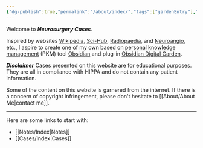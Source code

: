 ```yaml
---
{"dg-publish":true,"permalink":"/about/index/","tags":["gardenEntry"],"created":"2023-04-24T21:21:28.000-05:00","updated":"2023-05-12T08:47:42.873-05:00"}
---
```



Welcome to ***Neurosurgery Cases***.

Inspired by websites [Wikipedia](https://www.wikipedia.org/), [Sci-Hub](https://www.sci-hub.st/), [Radiopaedia](https://radiopaedia.org/), and [Neuroangio](http://neuroangio.org/), etc., I aspire to create one of my own based on [personal knowledge management](https://en.wikipedia.org/wiki/Personal_knowledge_management) (PKM) tool [Obsidian](https://obsidian.md/) and plug-in [Obsidian Digital Garden](https://dg-docs.ole.dev/).

***Disclaimer***
Cases presented on this website are for educational purposes. They are all in compliance with HIPPA and do not contain any patient information.

Some of the content on this website is garnered from the internet. If there is a concern of copyright infringement, please don't hesitate to [[About/About Me\|contact me]].

---

Here are some links to start with:
- [[Notes/Index\|Notes]]
- [[Cases/Index\|Cases]]
